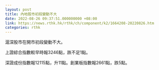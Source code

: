 ```yaml
---
layout: post
title: 內地股市初段變動不大
date: 2022-08-26 09:37:51.000000000 +08:00
link: https://news.rthk.hk/rthk/ch/component/k2/1664208-20220826.htm
categories: rthk
---
```


滬深股市在開市初段變動不大。

上證綜合指數較早時報3246點，跌不足1點。

深證成份指數報12115點，升11點。創業板指數報2661點，跌5點。
